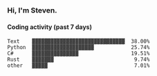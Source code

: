 ### Hi, I'm Steven.

#### Coding activity (past 7 days)
```
Text    ▓▓▓▓▓▓▓▓▓▓▓▓▓▓▓▓▓▓▓▓▓▓▓▓▓▓▓▓▓▓  38.00%
Python  ▓▓▓▓▓▓▓▓▓▓▓▓▓▓▓▓▓▓▓▓            25.74%
C#      ▓▓▓▓▓▓▓▓▓▓▓▓▓▓▓                 19.51%
Rust    ▓▓▓▓▓▓▓                          9.74%
other   ▓▓▓▓▓                            7.01%
```
